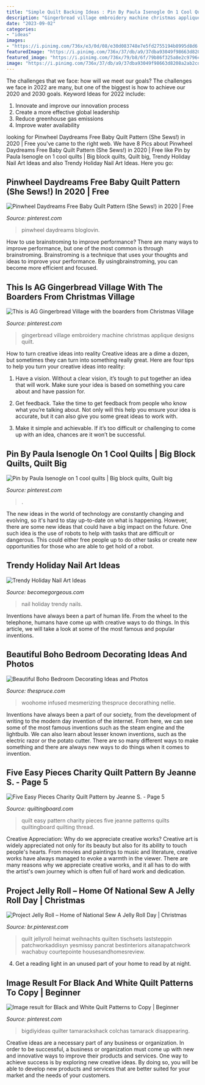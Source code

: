 ```yaml
---
title: "Simple Quilt Backing Ideas : Pin By Paula Isenogle On 1 Cool Quilts"
description: "Gingerbread village embroidery machine christmas applique designs quilt"
date: "2023-09-02"
categories:
- "ideas"
images:
- "https://i.pinimg.com/736x/e3/0d/08/e30d083748e7e5fd2755194b8995d8d6.jpg"
featuredImage: "https://i.pinimg.com/736x/37/db/a9/37dba93049f98663d8208a2ab2cdeb64.jpg"
featured_image: "https://i.pinimg.com/736x/79/b8/6f/79b86f325a8e2c9796c8549bf3410e7e.jpg"
image: "https://i.pinimg.com/736x/37/db/a9/37dba93049f98663d8208a2ab2cdeb64.jpg"
---
```



The challenges that we face: how will we meet our goals?
The challenges we face in 2022 are many, but one of the biggest is how to achieve our 2020 and 2030 goals. Keyword Ideas for 2022 include: 
1. Innovate and improve our innovation process 
2. Create a more effective global leadership 
3. Reduce greenhouse gas emissions 
4. Improve water availability 

	

		
looking for Pinwheel Daydreams Free Baby Quilt Pattern (She Sews!) in 2020 | Free you've came to the right web. We have 8 Pics about Pinwheel Daydreams Free Baby Quilt Pattern (She Sews!) in 2020 | Free like Pin by Paula Isenogle on 1 cool quilts | Big block quilts, Quilt big, Trendy Holiday Nail Art Ideas and also Trendy Holiday Nail Art Ideas. Here you go:
		
    
## Pinwheel Daydreams Free Baby Quilt Pattern (She Sews!) In 2020 | Free

<img loading=lazy src="https://i.pinimg.com/736x/79/b8/6f/79b86f325a8e2c9796c8549bf3410e7e.jpg" onerror="this.onerror=null;this.src='https://tse3.mm.bing.net/th?id=OIP.gYUQiZP2MSmUsoGd2jRj_QHaKL&amp;pid=15.1';" alt="Pinwheel Daydreams Free Baby Quilt Pattern (She Sews!) in 2020 | Free">

_Source: pinterest.com_

>pinwheel daydreams bloglovin. 

	

How to use brainstroming to improve performance?
There are many ways to improve performance, but one of the most common is through brainstroming. Brainstroming is a technique that uses your thoughts and ideas to improve your performance. By usingbrainstroming, you can become more efficient and focused.

    
## This Is AG Gingerbread Village With The Boarders From Christmas Village

<img loading=lazy src="https://i.pinimg.com/736x/e3/0d/08/e30d083748e7e5fd2755194b8995d8d6.jpg" onerror="this.onerror=null;this.src='https://tse4.mm.bing.net/th?id=OIP.ZE-SemhjchaKw6ZaQR34nQHaJ4&amp;pid=15.1';" alt="This is AG Gingerbread Village with the boarders from Christmas Village">

_Source: pinterest.com_

>gingerbread village embroidery machine christmas applique designs quilt. 

	

How to turn creative ideas into reality
Creative ideas are a dime a dozen, but sometimes they can turn into something really great. Here are four tips to help you turn your creative ideas into reality:
1. Have a vision. Without a clear vision, it’s tough to put together an idea that will work. Make sure your idea is based on something you care about and have passion for.

2. Get feedback. Take the time to get feedback from people who know what you’re talking about. Not only will this help you ensure your idea is accurate, but it can also give you some great ideas to work with.

3. Make it simple and achievable. If it’s too difficult or challenging to come up with an idea, chances are it won’t be successful.

    
## Pin By Paula Isenogle On 1 Cool Quilts | Big Block Quilts, Quilt Big

<img loading=lazy src="https://i.pinimg.com/736x/92/00/be/9200be7923d71b1fb8ef7a037203c3dc.jpg" onerror="this.onerror=null;this.src='https://tse2.mm.bing.net/th?id=OIP.opXiHYq3jnV3bpvOANg9egHaJ4&amp;pid=15.1';" alt="Pin by Paula Isenogle on 1 cool quilts | Big block quilts, Quilt big">

_Source: pinterest.com_

>. 

	

The new ideas in the world of technology are constantly changing and evolving, so it's hard to stay up-to-date on what is happening. However, there are some new ideas that could have a big impact on the future. One such idea is the use of robots to help with tasks that are difficult or dangerous. This could either free people up to do other tasks or create new opportunities for those who are able to get hold of a robot.

    
## Trendy Holiday Nail Art Ideas

<img loading=lazy src="https://static.becomegorgeous.com/img/arts/2012/Oct/28/8908/holiday_season_nail_art__13.jpg" onerror="this.onerror=null;this.src='https://tse3.mm.bing.net/th?id=OIP.tFt0QhRBfYgUoZeRytfgDAHaJ9&amp;pid=15.1';" alt="Trendy Holiday Nail Art Ideas">

_Source: becomegorgeous.com_

>nail holiday trendy nails. 

	

Inventions have always been a part of human life. From the wheel to the telephone, humans have come up with creative ways to do things. In this article, we will take a look at some of the most famous and popular inventions.

    
## Beautiful Boho Bedroom Decorating Ideas And Photos

<img loading=lazy src="https://fthmb.tqn.com/gKdbpQC3iAlbgAU1RbDBBzCkXr4=/960x0/filters:no_upscale():max_bytes(150000):strip_icc()/boho-bedroom-10-58d443ec5f9b584683b1dfcb.jpg" onerror="this.onerror=null;this.src='https://tse3.mm.bing.net/th?id=OIP.hSKY9j0ofRQh4uXN2u2zPAHaNO&amp;pid=15.1';" alt="Beautiful Boho Bedroom Decorating Ideas and Photos">

_Source: thespruce.com_

>woohome infused mesmerizing thespruce decorathing nellie. 

	

Inventions have always been a part of our society, from the development of writing to the modern day invention of the internet. From here, we can see some of the most famous inventions such as the steam engine and the lightbulb. We can also learn about lesser known inventions, such as the electric razor or the potato cutter. There are so many different ways to make something and there are always new ways to do things when it comes to invention.

    
## Five Easy Pieces Charity Quilt Pattern By Jeanne S. - Page 5

<img loading=lazy src="https://www.quiltingboard.com/attachments/tutorials-f10/549978d1463248258-img_6323.jpg" onerror="this.onerror=null;this.src='https://tse1.mm.bing.net/th?id=OIP.k5TAkSyk8BFc1HW_QqRMzwHaJ4&amp;pid=15.1';" alt="Five Easy Pieces Charity Quilt Pattern by Jeanne S. - Page 5">

_Source: quiltingboard.com_

>quilt easy pattern charity pieces five jeanne patterns quilts quiltingboard quilting thread. 

	

Creative Appreciation: Why do we appreciate creative works?
Creative art is widely appreciated not only for its beauty but also for its ability to touch people's hearts. From movies and paintings to music and literature, creative works have always managed to evoke a warmth in the viewer. There are many reasons why we appreciate creative works, and it all has to do with the artist's own journey which is often full of hard work and dedication.

    
## Project Jelly Roll – Home Of National Sew A Jelly Roll Day | Christmas

<img loading=lazy src="https://i.pinimg.com/736x/37/db/a9/37dba93049f98663d8208a2ab2cdeb64.jpg" onerror="this.onerror=null;this.src='https://tse1.mm.bing.net/th?id=OIP.hPnoOSVxDBWTKEtPLbcCWAHaHa&amp;pid=15.1';" alt="Project Jelly Roll – Home of National Sew A Jelly Roll Day | Christmas">

_Source: br.pinterest.com_

>quilt jellyroll heimat weihnachts quilten tischsets laststeppin patchworkaddisyn yesmissy pancrat bestinteriors aitanapatchwork wachabuy courtepointe housesandhomesreview. 

	

4. Get a reading light in an unused part of your home to read by at night.

    
## Image Result For Black And White Quilt Patterns To Copy | Beginner

<img loading=lazy src="https://i.pinimg.com/736x/a7/20/07/a720074db64b3d8c33713bf12ac6f8d0.jpg" onerror="this.onerror=null;this.src='https://tse2.mm.bing.net/th?id=OIP.2fyMjeahfYquZ_5hEWlo8gAAAA&amp;pid=15.1';" alt="Image result for Black and White Quilt Patterns to Copy | Beginner">

_Source: pinterest.com_

>bigdiyideas quilter tamarackshack colchas tamarack disappearing. 

	

Creative ideas are a necessary part of any business or organization. In order to be successful, a business or organization must come up with new and innovative ways to improve their products and services. One way to achieve success is by exploring new creative ideas. By doing so, you will be able to develop new products and services that are better suited for your market and the needs of your customers.

